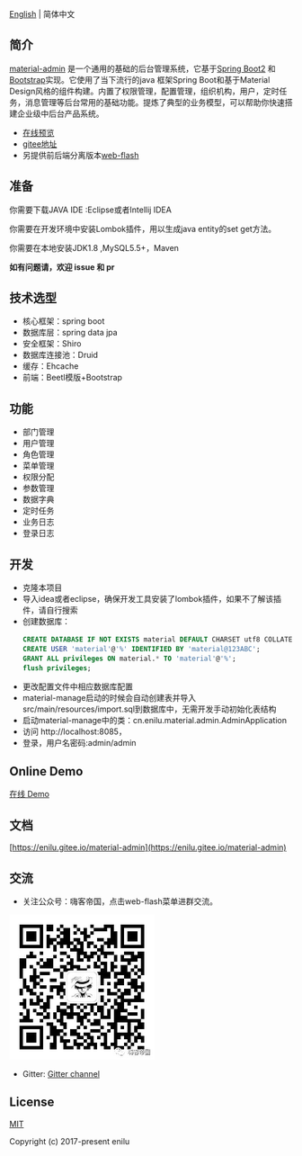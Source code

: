 [English](./README.md) | 简体中文
## 简介
[material-admin](https://gitee.com/enilu/material-admin) 是一个通用的基础的后台管理系统，它基于[Spring Boot2](https://spring.io/projects/spring-boot/) 和 [Bootstrap](https://www.bootcss.com/)实现。它使用了当下流行的java 框架Spring Boot和基于Material Design风格的组件构建。内置了权限管理，配置管理，组织机构，用户，定时任务，消息管理等后台常用的基础功能。提炼了典型的业务模型，可以帮助你快速搭建企业级中后台产品系统。

- [在线预览](http://material.enilu.cn) 
- [gitee地址](https://gitee.com/enilu/material-admin)
- 另提供前后端分离版本[web-flash](http://enilu.gitee.io/web-flash)
 
## 准备

你需要下载JAVA IDE :Eclipse或者Intellij IDEA

你需要在开发环境中安装Lombok插件，用以生成java entity的set get方法。

你需要在本地安装JDK1.8 ,MySQL5.5+，Maven


**如有问题请，欢迎 issue 和 pr**


## 技术选型

- 核心框架：spring boot
- 数据库层：spring data jpa
- 安全框架：Shiro
- 数据库连接池：Druid
- 缓存：Ehcache
- 前端：Beetl模版+Bootstrap
 
## 功能
- 部门管理
- 用户管理
- 角色管理
- 菜单管理
- 权限分配
- 参数管理
- 数据字典
- 定时任务
- 业务日志
- 登录日志

## 开发

- 克隆本项目
- 导入idea或者eclipse，确保开发工具安装了lombok插件，如果不了解该插件，请自行搜索
- 创建数据库： 
    ```sql
    CREATE DATABASE IF NOT EXISTS material DEFAULT CHARSET utf8 COLLATE utf8_general_ci; 
    CREATE USER 'material'@'%' IDENTIFIED BY 'material@123ABC';
    GRANT ALL privileges ON material.* TO 'material'@'%';
    flush privileges;
    
    ```
- 更改配置文件中相应数据库配置
- material-manage启动的时候会自动创建表并导入src/main/resources/import.sql到数据库中，无需开发手动初始化表结构
- 启动material-manage中的类：cn.enilu.material.admin.AdminApplication
- 访问 http://localhost:8085，   
- 登录，用户名密码:admin/admin

 
## Online Demo

[在线 Demo](http://material.enilu.cn)

## 文档
[https://enilu.gitee.io/material-admin](https://enilu.gitee.io/material-admin)

## 交流
- 关注公众号：嗨客帝国，点击web-flash菜单进群交流。

![公众号二维码](doc/img/haike.jpg)
 
- Gitter: [Gitter channel](https://gitter.im/springboot-material-admin/community)

## License

[MIT](https://github.com/enilu/material-admin/blob/master/LICENSE)

Copyright (c) 2017-present enilu
